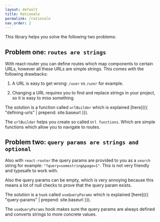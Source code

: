 ```yaml
---
layout: default
title: Rationale
permalink: /rationale
nav_order: 2
---
```


This library helps you solve the following two problems:

## Problem one: `routes are strings`

With react-router you can define routes which map components to
certain URLs, however all these URLs are simple strings. This
comes with the following drawbacks:

1. A URL is easy to get wrong: `/user` vs `/uzer` for example.

2. Changing a URL requires you to find and replace strings in your
   project, so it is easy to miss something.

The solution is a function called `urlBuilder` which is explained
[here]({{ "defining-urls" | prepend: site.baseurl }}).

The `urlBuilder` helps you create so called `Url functions`. Which are
simple functions which allow you to navigate to routes.

## Problem two: `query params are strings and optional`

Also with `react-router` the query params are provided to you as
a `search` string for example: `"?query=somestring&page=1"`. This
is not very friendly and typesafe to work with.

Also the query params can be empty, which is very annoying because
this means a lot of null checks to prove that the query param exists.

The solution is a `hook` called `useQueryParams` which is explained
[here]({{ "query-params" | prepend: site.baseurl }}).

The `useQueryParams` hook makes sure the query params are always defined
and converts strings to more concrete values.